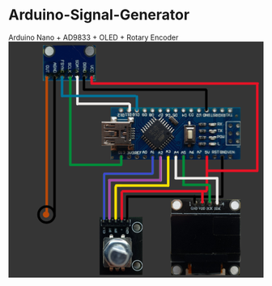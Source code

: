 # Arduino-Signal-Generator
Arduino Nano + AD9833 + OLED + Rotary Encoder
![schem](https://github.com/michal-kurasik/Arduino-Signal-Generator/blob/assets/assets/schem.png?raw=true)
